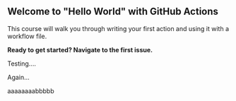 ## Welcome to "Hello World" with GitHub Actions

This course will walk you through writing your first action and using it with a workflow file. 

**Ready to get started? Navigate to the first issue.**

Testing....


Again...


aaaaaaaabbbbb